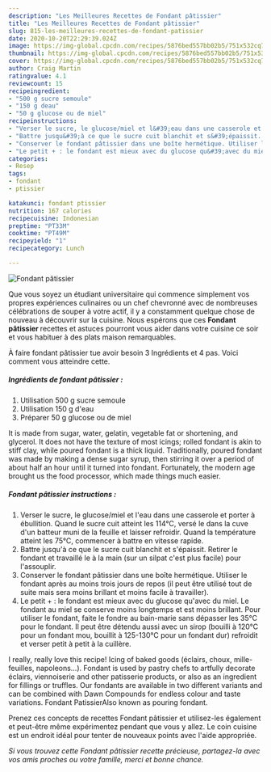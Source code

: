 ```yaml
---
description: "Les Meilleures Recettes de Fondant pâtissier"
title: "Les Meilleures Recettes de Fondant pâtissier"
slug: 815-les-meilleures-recettes-de-fondant-patissier
date: 2020-10-20T22:29:39.024Z
image: https://img-global.cpcdn.com/recipes/5876bed557bb02b5/751x532cq70/fondant-patissier-photo-principale-de-la-recette.jpg
thumbnail: https://img-global.cpcdn.com/recipes/5876bed557bb02b5/751x532cq70/fondant-patissier-photo-principale-de-la-recette.jpg
cover: https://img-global.cpcdn.com/recipes/5876bed557bb02b5/751x532cq70/fondant-patissier-photo-principale-de-la-recette.jpg
author: Craig Martin
ratingvalue: 4.1
reviewcount: 15
recipeingredient:
- "500 g sucre semoule"
- "150 g deau"
- "50 g glucose ou de miel"
recipeinstructions:
- "Verser le sucre, le glucose/miel et l&#39;eau dans une casserole et porter à ébullition. Quand le sucre cuit atteint les 114°C, versé le dans la cuve d&#39;un batteur muni de la feuille et laisser refroidir. Quand la température atteint les 75°C, commencer à battre en vitesse rapide."
- "Battre jusqu&#39;à ce que le sucre cuit blanchit et s&#39;épaissit. Retirer le fondant et travaillé le à la main (sur un silpat c&#39;est plus facile) pour l&#39;assouplir."
- "Conserver le fondant pâtissier dans une boîte hermétique. Utiliser le fondant après au moins trois jours de repos (il peut être utilisé tout de suite mais sera moins brillant et moins facile à travailler)."
- "Le petit + : le fondant est mieux avec du glucose qu&#39;avec du miel. Le fondant au miel se conserve moins longtemps et est moins brillant. Pour utiliser le fondant, faite le fondre au bain-marie sans dépasser les 35°C pour le fondant. Il peut être détendu aussi avec un sirop (bouilli à 120°C pour un fondant mou, bouillit à 125-130°C pour un fondant dur) refroidit et verser petit à petit à la cuillère."
categories:
- Resep
tags:
- fondant
- ptissier

katakunci: fondant ptissier 
nutrition: 167 calories
recipecuisine: Indonesian
preptime: "PT33M"
cooktime: "PT49M"
recipeyield: "1"
recipecategory: Lunch

---
```



![Fondant pâtissier](https://img-global.cpcdn.com/recipes/5876bed557bb02b5/751x532cq70/fondant-patissier-photo-principale-de-la-recette.jpg)

Que vous soyez un étudiant universitaire qui commence simplement vos propres expériences culinaires ou un chef chevronné avec de nombreuses célébrations de souper à votre actif, il y a constamment quelque chose de nouveau à découvrir sur la cuisine. Nous espérons que ces <strong> Fondant pâtissier </strong> recettes et astuces pourront vous aider dans votre cuisine ce soir et vous habituer à des plats maison remarquables.

<!--inarticleads1-->

À faire fondant pâtissier tue avoir besoin 3 Ingrédients et 4 pas. Voici comment vous atteindre cette.

##### Ingrédients de fondant pâtissier :

1. Utilisation 500 g sucre semoule
1. Utilisation 150 g d&#39;eau
1. Préparer 50 g glucose ou de miel


It is made from sugar, water, gelatin, vegetable fat or shortening, and glycerol. It does not have the texture of most icings; rolled fondant is akin to stiff clay, while poured fondant is a thick liquid. Traditionally, poured fondant was made by making a dense sugar syrup, then stirring it over a period of about half an hour until it turned into fondant. Fortunately, the modern age brought us the food processor, which made things much easier. 

<!--inarticleads2-->

##### Fondant pâtissier instructions :

1. Verser le sucre, le glucose/miel et l&#39;eau dans une casserole et porter à ébullition. Quand le sucre cuit atteint les 114°C, versé le dans la cuve d&#39;un batteur muni de la feuille et laisser refroidir. Quand la température atteint les 75°C, commencer à battre en vitesse rapide.
1. Battre jusqu&#39;à ce que le sucre cuit blanchit et s&#39;épaissit. Retirer le fondant et travaillé le à la main (sur un silpat c&#39;est plus facile) pour l&#39;assouplir.
1. Conserver le fondant pâtissier dans une boîte hermétique. Utiliser le fondant après au moins trois jours de repos (il peut être utilisé tout de suite mais sera moins brillant et moins facile à travailler).
1. Le petit + : le fondant est mieux avec du glucose qu&#39;avec du miel. Le fondant au miel se conserve moins longtemps et est moins brillant. Pour utiliser le fondant, faite le fondre au bain-marie sans dépasser les 35°C pour le fondant. Il peut être détendu aussi avec un sirop (bouilli à 120°C pour un fondant mou, bouillit à 125-130°C pour un fondant dur) refroidit et verser petit à petit à la cuillère.


I really, really love this recipe! Icing of baked goods (éclairs, choux, mille-feuilles, napoleons…). Fondant is used by pastry chefs to artfully decorate éclairs, viennoiserie and other patisserie products, or also as an ingredient for fillings or truffles. Our fondants are available in two different variants and can be combined with Dawn Compounds for endless colour and taste variations. Fondant PatissierAlso known as pouring fondant. 

<!--inarticleads1-->

<p>
Prenez ces concepts de recettes Fondant pâtissier et utilisez-les également et peut-être même expérimentez pendant que vous y allez. Le coin cuisine est un endroit idéal pour tenter de nouveaux points avec l'aide appropriée.
</p>

<p>
<i>Si vous trouvez cette Fondant pâtissier recette précieuse, partagez-la avec vos amis proches ou votre famille, merci et bonne chance.</i>
</p>

